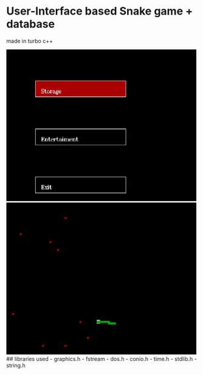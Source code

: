# User-Interface based Snake game + database
made in turbo c++

<img src="img-1.png" style="height:400px; width:500px;">
<img src="img-2.png" style="height:400px; width:500px;">
## libraries used 
- graphics.h
- fstream
- dos.h
- conio.h
- time.h
- stdlib.h
- string.h

